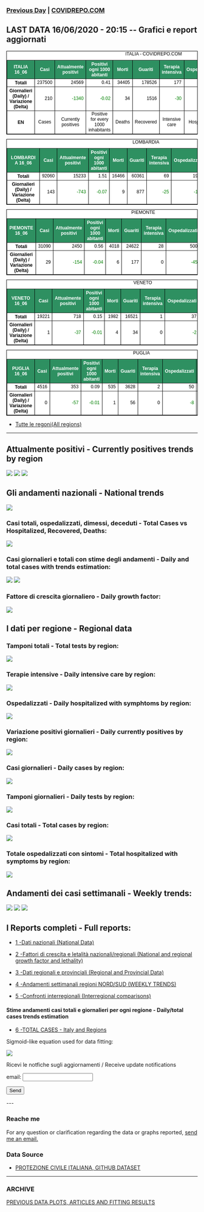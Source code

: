 <!-- start -->
### [Previous Day](/index_14_06.md) | <a href="https://marcelchiarello.github.io/showdata/">COVIDREPO.COM</a>
## LAST DATA 16/06/2020 - 20:15 -- Grafici e report aggiornati

<table style=" color:black; font-size:12; font-family:arial; text-align:center; " cellpadding="2.5" cellspacing="0" border="1" bordercolor="black" bgcolor="#FFFFFF">
<caption>ITALIA - COVIDREPO.COM</caption>
<tr style="color:#FFFFFF;background:#2E9061">
<th>ITALIA 16_06</th>
<th>Casi</th>
<th>Attualmente positivi</th>
<th>Positivi ogni 1000 abitanti</th>
<th>Morti</th>
<th>Guariti</th>
<th>Terapia intensiva</th>
<th>Ospedalizzati</th>
<th>Ricoverati con sintomi</th>
<th>Isolamento domiciliare</th>
<th>Tamponi</th>
</tr>
<tr>
<th>Totali</th>
<td align="right"> 237500</td>
<td align="right"> 24569</td>
<td align="right"> 0.41</td>
<td align="right"> 34405</td>
<td align="right"> 178526</td>
<td align="right"> 177</td>
<td align="right"> 3478</td>
<td align="right"> 3301</td>
<td align="right"> 21091</td>
<td align="right"> 4695707</td>
</tr>
<tr>
<th>Giornalieri (Daily) / Variazione (Delta)</th>
<td align="right"> 210</td>
<td align="right" style=" color:green; "> -1340</td>
<td align="right" style=" color:green; "> -0.02</td>
<td align="right"> 34</td>
<td align="right"> 1516</td>
<td align="right" style=" color:green; "> -30</td>
<td align="right" style=" color:green; "> -218</td>
<td align="right" style=" color:green; "> -188</td>
<td align="right" style=" color:green; "> -1122</td>
<td align="right"> 46882</td>
</tr>
<tr>
<th>EN</th>
<td>Cases</td>
<td>Currently positives</td>
<td>Positive for every 1000 inhabitants</td>
<td>Deaths</td>
<td>Recovered</td>
<td>Intensive care</td>
<td>Hospitalized</td>
<td>Hospitalized with symptoms</td>
<td>Home isolation</td>
<td>Tests</td>
</tr>
</table>

<table style=" color:black; font-size:12; font-family:arial; text-align:center; " cellpadding="2.5" cellspacing="0" border="1" bordercolor="black" bgcolor="#FFFFFF">
<caption>LOMBARDIA</caption>
<tr style="color:#FFFFFF;background:#2E9061">
<th>LOMBARDIA 16_06</th>
<th>Casi</th>
<th>Attualmente positivi</th>
<th>Positivi ogni 1000 abitanti</th>
<th>Morti</th>
<th>Guariti</th>
<th>Terapia intensiva</th>
<th>Ospedalizzati</th>
<th>Ricoverati con sintomi</th>
<th>Isolamento domiciliare</th>
<th>Tamponi</th>
</tr>
<tr>
<th>Totali</th>
<td align="right"> 92060</td>
<td align="right"> 15233</td>
<td align="right"> 1.51</td>
<td align="right"> 16466</td>
<td align="right"> 60361</td>
<td align="right"> 69</td>
<td align="right"> 1971</td>
<td align="right"> 1902</td>
<td align="right"> 13262</td>
<td align="right"> 906322</td>
</tr>
<tr>
<th>Giornalieri (Daily) / Variazione (Delta)</th>
<td align="right"> 143</td>
<td align="right" style=" color:green; "> -743</td>
<td align="right" style=" color:green; "> -0.07</td>
<td align="right"> 9</td>
<td align="right"> 877</td>
<td align="right" style=" color:green; "> -25</td>
<td align="right" style=" color:green; "> -141</td>
<td align="right" style=" color:green; "> -116</td>
<td align="right" style=" color:green; "> -602</td>
<td align="right"> 7044</td>
</tr>
</table>

<table style=" color:black; font-size:12; font-family:arial; text-align:center; " cellpadding="2.5" cellspacing="0" border="1" bordercolor="black" bgcolor="#FFFFFF">
<caption>PIEMONTE</caption>
<tr style="color:#FFFFFF;background:#2E9061">
<th>PIEMONTE 16_06</th>
<th>Casi</th>
<th>Attualmente positivi</th>
<th>Positivi ogni 1000 abitanti</th>
<th>Morti</th>
<th>Guariti</th>
<th>Terapia intensiva</th>
<th>Ospedalizzati</th>
<th>Ricoverati con sintomi</th>
<th>Isolamento domiciliare</th>
<th>Tamponi</th>
</tr>
<tr>
<th>Totali</th>
<td align="right"> 31090</td>
<td align="right"> 2450</td>
<td align="right"> 0.56</td>
<td align="right"> 4018</td>
<td align="right"> 24622</td>
<td align="right"> 28</td>
<td align="right"> 500</td>
<td align="right"> 472</td>
<td align="right"> 1950</td>
<td align="right"> 372948</td>
</tr>
<tr>
<th>Giornalieri (Daily) / Variazione (Delta)</th>
<td align="right"> 29</td>
<td align="right" style=" color:green; "> -154</td>
<td align="right" style=" color:green; "> -0.04</td>
<td align="right"> 6</td>
<td align="right"> 177</td>
<td align="right"> 0</td>
<td align="right" style=" color:green; "> -45</td>
<td align="right" style=" color:green; "> -45</td>
<td align="right" style=" color:green; "> -109</td>
<td align="right"> 3654</td>
</tr>
</table>

<table style=" color:black; font-size:12; font-family:arial; text-align:center; " cellpadding="2.5" cellspacing="0" border="1" bordercolor="black" bgcolor="#FFFFFF">
<caption>VENETO</caption>
<tr style="color:#FFFFFF;background:#2E9061">
<th>VENETO 16_06</th>
<th>Casi</th>
<th>Attualmente positivi</th>
<th>Positivi ogni 1000 abitanti</th>
<th>Morti</th>
<th>Guariti</th>
<th>Terapia intensiva</th>
<th>Ospedalizzati</th>
<th>Ricoverati con sintomi</th>
<th>Isolamento domiciliare</th>
<th>Tamponi</th>
</tr>
<tr>
<th>Totali</th>
<td align="right"> 19221</td>
<td align="right"> 718</td>
<td align="right"> 0.15</td>
<td align="right"> 1982</td>
<td align="right"> 16521</td>
<td align="right"> 1</td>
<td align="right"> 37</td>
<td align="right"> 36</td>
<td align="right"> 681</td>
<td align="right"> 826192</td>
</tr>
<tr>
<th>Giornalieri (Daily) / Variazione (Delta)</th>
<td align="right"> 1</td>
<td align="right" style=" color:green; "> -37</td>
<td align="right" style=" color:green; "> -0.01</td>
<td align="right"> 4</td>
<td align="right"> 34</td>
<td align="right"> 0</td>
<td align="right" style=" color:green; "> -2</td>
<td align="right" style=" color:green; "> -2</td>
<td align="right" style=" color:green; "> -35</td>
<td align="right"> 9128</td>
</tr>
</table>

<table style=" color:black; font-size:12; font-family:arial; text-align:center; " cellpadding="2.5" cellspacing="0" border="1" bordercolor="black" bgcolor="#FFFFFF">
<caption>PUGLIA</caption>
<tr style="color:#FFFFFF;background:#2E9061">
<th>PUGLIA 16_06</th>
<th>Casi</th>
<th>Attualmente positivi</th>
<th>Positivi ogni 1000 abitanti</th>
<th>Morti</th>
<th>Guariti</th>
<th>Terapia intensiva</th>
<th>Ospedalizzati</th>
<th>Ricoverati con sintomi</th>
<th>Isolamento domiciliare</th>
<th>Tamponi</th>
</tr>
<tr>
<th>Totali</th>
<td align="right"> 4516</td>
<td align="right"> 353</td>
<td align="right"> 0.09</td>
<td align="right"> 535</td>
<td align="right"> 3628</td>
<td align="right"> 2</td>
<td align="right"> 50</td>
<td align="right"> 48</td>
<td align="right"> 303</td>
<td align="right"> 151482</td>
</tr>
<tr>
<th>Giornalieri (Daily) / Variazione (Delta)</th>
<td align="right"> 0</td>
<td align="right" style=" color:green; "> -57</td>
<td align="right" style=" color:green; "> -0.01</td>
<td align="right"> 1</td>
<td align="right"> 56</td>
<td align="right"> 0</td>
<td align="right" style=" color:green; "> -8</td>
<td align="right" style=" color:green; "> -8</td>
<td align="right" style=" color:green; "> -49</td>
<td align="right"> 2855</td>
</tr>
</table>

- [Tutte le regoni(All regions)](/Tables/regionsTable_15_06.md)

---

## Attualmente positivi - Currently positives trends by region
<img src="https://covidrepo.com/RUN_15_06/RUN4/RUN_INTEREGION_16.png">
<img src="https://covidrepo.com/RUN_15_06/RUN4/RUN_INTEREGION_17.png">
<img src="https://covidrepo.com/RUN_15_06/RUN4/RUN_INTEREGION_18.png">

## Gli andamenti nazionali - National trends
<img src="https://marcelchiarello.github.io/showdata/RUN_15_06/RUN0/RUN_DATA_ITALIA_01.png">

### Casi totali, ospedalizzati, dimessi, deceduti - Total Cases vs Hospitalized, Recovered, Deaths:
<img src="https://marcelchiarello.github.io/showdata/RUN_15_06/RUN0/RUN_DATA_ITALIA_02.png">

### Casi giornalieri e totali con stime degli andamenti - Daily and total cases with trends estimation:
<img src="https://marcelchiarello.github.io/showdata/RUN_15_06/RUN1/RUN_DATA_FIT_TOTAL_CASES_ITALY_REGIONS_01.png">
<img src="https://marcelchiarello.github.io/showdata/RUN_15_06/RUN1/RUN_DATA_FIT_TOTAL_CASES_ITALY_REGIONS_02.png">

### Fattore di crescita giornaliero - Daily growth factor:
<img src="https://marcelchiarello.github.io/showdata/RUN_15_06/RUN6/RUN_FACTORS_01.png">

## I dati per regione - Regional data

### Tamponi totali - Total tests by region:
<img src="https://marcelchiarello.github.io/showdata/RUN_15_06/RUN4/RUN_INTEREGION_02.png">

### Terapie intensive - Daily intensive care by region:
<img src="https://marcelchiarello.github.io/showdata/RUN_15_06/RUN4/RUN_INTEREGION_13.png">

### Ospedalizzati - Daily hospitalized with symphtoms by region:
<img src="https://marcelchiarello.github.io/showdata/RUN_15_06/RUN4/RUN_INTEREGION_14.png">

### Variazione positivi giornalieri - Daily currently positives by region:
<img src="https://marcelchiarello.github.io/showdata/RUN_15_06/RUN4/RUN_INTEREGION_15.png">

### Casi giornalieri - Daily cases by region:
<img src="https://marcelchiarello.github.io/showdata/RUN_15_06/RUN4/RUN_INTEREGION_11.png">

### Tamponi giornalieri - Daily tests by region:
<img src="https://marcelchiarello.github.io/showdata/RUN_15_06/RUN4/RUN_INTEREGION_12.png">

### Casi totali - Total cases by region:
<img src="https://marcelchiarello.github.io/showdata/RUN_15_06/RUN4/RUN_INTEREGION_01.png">

### Totale ospedalizzati con sintomi - Total hospitalized with symptoms by region:
<img src="https://marcelchiarello.github.io/showdata/RUN_15_06/RUN4/RUN_INTEREGION_05.png">

## Andamenti dei casi settimanali - Weekly trends:
<img src="https://marcelchiarello.github.io/showdata/RUN_15_06/RUN5/RUN_NEWTRENDS_01.png">
<img src="https://marcelchiarello.github.io/showdata/RUN_15_06/RUN5/RUN_NEWTRENDS_02.png">
<img src="https://marcelchiarello.github.io/showdata/RUN_15_06/RUN5/RUN_NEWTRENDS_03.png">

## I Reports completi - Full reports:

- [1 -Dati nazionali (National Data)](/RUN_15_06/RUN0/RUN.html)

- [2 -Fattori di crescita e letalità nazionali/regionali (National and regional growth factor and lethality)](/RUN_15_06/RUN6/RUN.html)

- [3 -Dati regionali e provinciali (Regional and Provincial Data)](/RUN_15_06/RUN2/RUN.html)

- [4 -Andamenti settimanali regioni NORD/SUD (WEEKLY TRENDS)](/RUN_15_06/RUN5/RUN.html)

- [5 -Confronti interregionali (Interregional comparisons)](/RUN_15_06/RUN4/RUN.html)

#### Stime andamenti casi totali e giornalieri per ogni regione - Daily/total cases trends estimation

- [6 -TOTAL CASES - Italy and Regions](/RUN_15_06/RUN1/RUN.html)

Sigmoid-like equation used for data fitting:

<img src="https://latex.codecogs.com/svg.latex?Sig = \frac{a}{e^{b(x+c)} + a_1e^{b_1(x+c_1)} - d}" border="0"/>

Ricevi le notfiche sugli aggiornamenti / Receive update notifications
<form
action="https://formspree.io/mgenvwep"
method="POST"
>
<label>
email:
<input type="text" name="_replyto">
</label>

<!-- your other form fields go here -->

<button type="submit">Send</button>
</form>
---

### Reache me

For any question or clarification regarding the data or graphs reported, <a href="mailto:marcello.chiarello@outlook.com">send me an email.</a>


### Data Source

- [PROTEZIONE CIVILE ITALIANA, GITHUB DATASET](https://github.com/pcm-dpc/COVID-19)

---

### ARCHIVE
[PREVIOUS DATA,PLOTS, ARTICLES AND FITTING RESULTS](/archive.md)

